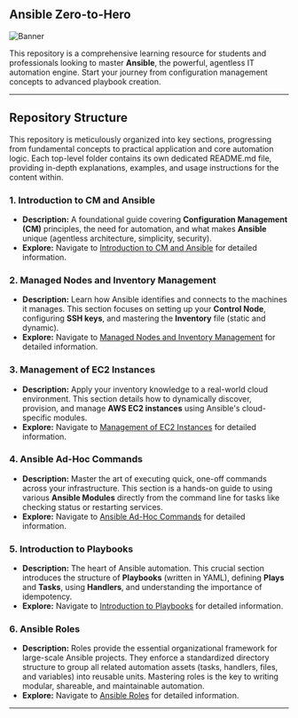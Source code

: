 ## Ansible Zero-to-Hero

<img src="https://github.com/bhuvan-raj/Ansible-Zero-to-Hero/blob/main/assets/ansible.webp" alt="Banner" />

This repository is a comprehensive learning resource for students and professionals looking to master **Ansible**, the powerful, agentless IT automation engine. Start your journey from configuration management concepts to advanced playbook creation.

-----

## Repository Structure

This repository is meticulously organized into key sections, progressing from fundamental concepts to practical application and core automation logic. Each top-level folder contains its own dedicated $\text{README.md}$ file, providing in-depth explanations, examples, and usage instructions for the content within.

### 1\. Introduction to CM and Ansible

  * **Description:** A foundational guide covering **Configuration Management (CM)** principles, the need for automation, and what makes **Ansible** unique (agentless architecture, simplicity, security).
  * **Explore:** Navigate to [Introduction to CM and Ansible](./Introduction%20to%20CM%20and%20Ansible/) for detailed information.

### 2\. Managed Nodes and Inventory Management

  * **Description:** Learn how Ansible identifies and connects to the machines it manages. This section focuses on setting up your **Control Node**, configuring **SSH keys**, and mastering the **Inventory** file (static and dynamic).
  * **Explore:** Navigate to [Managed Nodes and Inventory Management](./Managed%20Nodes%20and%20Inventory%20Management/) for detailed information.

### 3\. Management of EC2 Instances

  * **Description:** Apply your inventory knowledge to a real-world cloud environment. This section details how to dynamically discover, provision, and manage **AWS EC2 instances** using Ansible's cloud-specific modules.
  * **Explore:** Navigate to [Management of EC2 Instances](./Management%20of%20EC2%20Instances/) for detailed information.

### 4\. Ansible Ad-Hoc Commands

  * **Description:** Master the art of executing quick, one-off commands across your infrastructure. This section is a hands-on guide to using various **Ansible Modules** directly from the command line for tasks like checking status or restarting services.
  * **Explore:** Navigate to [Ansible Ad-Hoc Commands](./Ansible%2520Ad-Hoc%2520Commands/) for detailed information.

### 5\. Introduction to Playbooks

  * **Description:** The heart of Ansible automation. This crucial section introduces the structure of **Playbooks** (written in YAML), defining **Plays** and **Tasks**, using **Handlers**, and understanding the importance of idempotency.
  * **Explore:** Navigate to [Introduction to Playbooks](./Introduction%2520to%2520Playbooks/) for detailed information.

### 6\. Ansible Roles

  * **Description:** Roles provide the essential organizational framework for large-scale Ansible projects. They enforce a standardized directory structure to group all related automation assets (tasks, handlers, files, and variables) into reusable units. Mastering roles is the key to writing modular, shareable, and maintainable automation.
  * **Explore:** Navigate to [Ansible Roles](./Ansible%20Roles/) for detailed information.

  

-----


